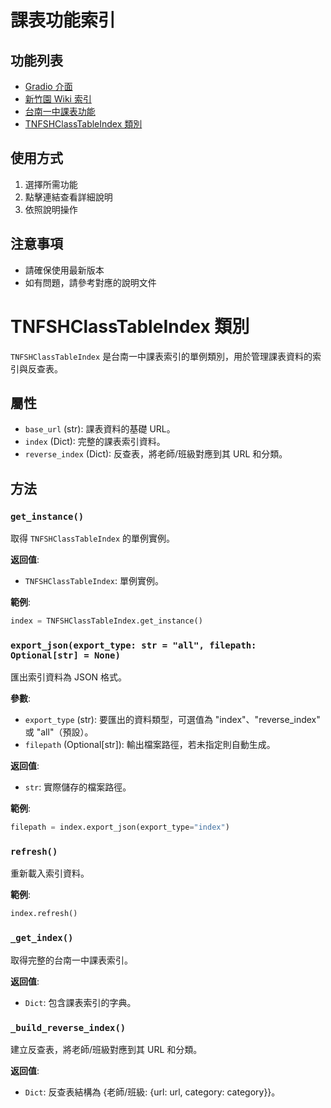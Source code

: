 # 課表功能索引

## 功能列表
- [Gradio 介面](Gradiointerface.md)
- [新竹園 Wiki 索引](NewWikiIndex.md)
- [台南一中課表功能](TNFSHClassTable.md)
- [TNFSHClassTableIndex 類別](TNFSHClassTableIndex.md)

## 使用方式
1. 選擇所需功能
2. 點擊連結查看詳細說明
3. 依照說明操作

## 注意事項
- 請確保使用最新版本
- 如有問題，請參考對應的說明文件

# TNFSHClassTableIndex 類別

`TNFSHClassTableIndex` 是台南一中課表索引的單例類別，用於管理課表資料的索引與反查表。

## 屬性

- `base_url` (str): 課表資料的基礎 URL。
- `index` (Dict): 完整的課表索引資料。
- `reverse_index` (Dict): 反查表，將老師/班級對應到其 URL 和分類。

## 方法

### `get_instance()`

取得 `TNFSHClassTableIndex` 的單例實例。

**返回值**:
- `TNFSHClassTableIndex`: 單例實例。

**範例**:
```python
index = TNFSHClassTableIndex.get_instance()
```

### `export_json(export_type: str = "all", filepath: Optional[str] = None)`

匯出索引資料為 JSON 格式。

**參數**:
- `export_type` (str): 要匯出的資料類型，可選值為 "index"、"reverse_index" 或 "all"（預設）。
- `filepath` (Optional[str]): 輸出檔案路徑，若未指定則自動生成。

**返回值**:
- `str`: 實際儲存的檔案路徑。

**範例**:
```python
filepath = index.export_json(export_type="index")
```

### `refresh()`

重新載入索引資料。

**範例**:
```python
index.refresh()
```

### `_get_index()`

取得完整的台南一中課表索引。

**返回值**:
- `Dict`: 包含課表索引的字典。

### `_build_reverse_index()`

建立反查表，將老師/班級對應到其 URL 和分類。

**返回值**:
- `Dict`: 反查表結構為 {老師/班級: {url: url, category: category}}。